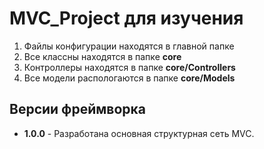 <h1>MVC_Project для изучения</h1>
<ol>
    <li>Файлы конфигурации находятся в главной папке</li>
    <li>Все классны находятся в папке <b>core</b></li>
    <li>Контроллеры находятся в папке <b>core/Controllers</b></li>
    <li>Все модели распологаются в папке <b>core/Models</b></li>
</ol>

<h2>Версии фреймворка</h2>
<ul>
<li><b>1.0.0</b> - Разработана основная структурная сеть MVC.</li>
</ul>